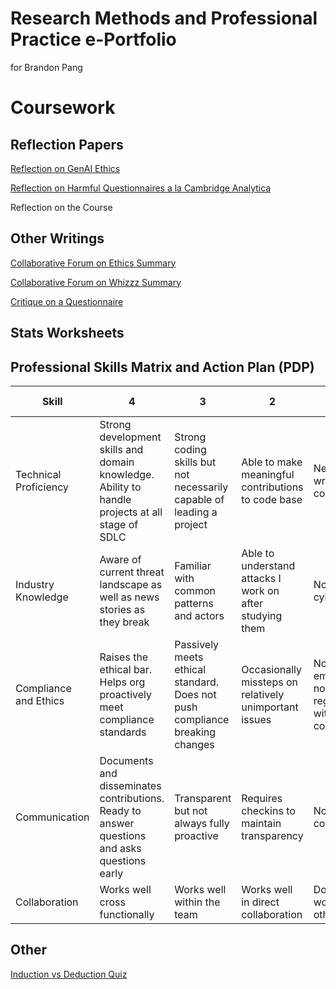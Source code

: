# Research Methods and Professional Practice e-Portfolio
for Brandon Pang

# Coursework
## Reflection Papers
[Reflection on GenAI Ethics](EOMP/Reflections/GenAI%20Ethics%20Reflection.pdf)

[Reflection on Harmful Questionnaires a la Cambridge Analytica](EOMP/Reflections/Cambridge%20Analytica%20Reflection.pdf)

Reflection on the Course

## Other Writings
[Collaborative Forum on Ethics Summary](EOMP/Other%20Writings/Collaborative%20Forum%20Summary%201.pdf)

[Collaborative Forum on Whizzz Summary](EOMP/Other%20Writings/Collaborative%20Forum%20Summary%202.pdf)

[Critique on a Questionnaire](EOMP/Other%20Writings/Questionnaire%20Critique.pdf)

## Stats Worksheets

## Professional Skills Matrix and Action Plan (PDP)
| Skill                 | 4                                                                                               | 3                                                                           | 2                                                        | 1                                                                     | My score |
| --------------------- | ----------------------------------------------------------------------------------------------- | --------------------------------------------------------------------------- | -------------------------------------------------------- | --------------------------------------------------------------------- | -------- |
| Technical Proficiency | Strong development skills and domain knowledge. Ability to handle projects at all stage of SDLC | Strong coding skills but not necessarily capable of leading a project       | Able to make meaningful contributions to code base       | Needs help to write new code                                          | 4        |
| Industry Knowledge    | Aware of current threat landscape as well as news stories as they break                         | Familiar with common patterns and actors                                    | Able to understand attacks I work on after studying them | Not aware of cyber trends                                             | 2        |
| Compliance and Ethics | Raises the ethical bar.<br>Helps org proactively meet compliance standards                      | Passively meets ethical standard. Does not push compliance breaking changes | Occasionally missteps on relatively unimportant issues   | Not an ethical employee or not meeting regulations with contributions | 4        |
| Communication         | Documents and disseminates contributions. Ready to answer questions and asks questions early    | Transparent but not always fully proactive                                  | Requires checkins to maintain transparency               | Not a helpful communicator                                            | 3        |
| Collaboration         | Works well cross functionally                                                                   | Works well within the team                                                  | Works well in direct collaboration                       | Does not work well with others                                        | 3        |

## Other
[Induction vs Deduction Quiz](EOMP/Screenshots/ReasoningQuiz.png)